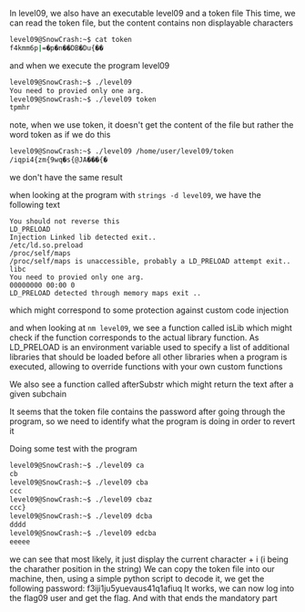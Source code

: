 In level09, we also have an executable level09 and a token file
This time, we can read the token file, but the content contains non displayable characters

```bash
level09@SnowCrash:~$ cat token
f4kmm6p|=�p�n��DB�Du{��
```

and when we execute the program level09

```bash
level09@SnowCrash:~$ ./level09
You need to provied only one arg.
level09@SnowCrash:~$ ./level09 token
tpmhr
```
note, when we use token, it doesn't get the content of the file but rather the word token as if we do this
```bash
level09@SnowCrash:~$ ./level09 /home/user/level09/token
/iqpi4{zm{9wq�s{@JA���{�
```
we don't have the same result

when looking at the program with `strings -d level09`, we have the following text

```
You should not reverse this
LD_PRELOAD
Injection Linked lib detected exit..
/etc/ld.so.preload
/proc/self/maps
/proc/self/maps is unaccessible, probably a LD_PRELOAD attempt exit..
libc
You need to provied only one arg.
00000000 00:00 0
LD_PRELOAD detected through memory maps exit ..
```

which might correspond to some protection against custom code injection

and when looking at `nm level09`, we see a function called isLib which might check if the function corresponds to the actual library function.
As LD_PRELOAD is an environment variable used to specify a list of additional libraries  that should be loaded before all other libraries when a program is executed,
allowing to override functions with your own custom functions

We also see a function called afterSubstr which might return the text after a given subchain

It seems that the token file contains the password after going through the program, so we need to identify what the program is doing in order to revert it

Doing some test with the program

```bash
level09@SnowCrash:~$ ./level09 ca
cb
level09@SnowCrash:~$ ./level09 cba
ccc
level09@SnowCrash:~$ ./level09 cbaz
ccc}
level09@SnowCrash:~$ ./level09 dcba
dddd
level09@SnowCrash:~$ ./level09 edcba
eeeee
```

we can see that most likely, it just display the current character + i (i being the charather position in the string)
We can copy the token file into our machine, then, using a simple python script to decode it, we get the following password: f3iji1ju5yuevaus41q1afiuq
It works, we can now log into the flag09 user and get the flag.
And with that ends the mandatory part
